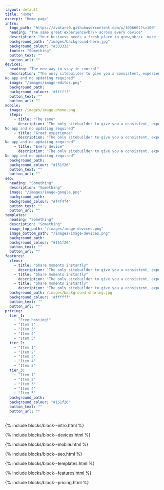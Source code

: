 ```yaml
---
layout: default
title: "Home"
excerpt: "Home page"
intro:
  logo_path: "https://avatars0.githubusercontent.com/u/1006602?s=100"
  heading: "The same great experience<br/> across every device"
  description: "Your business needs a fresh place to grow,<br/>  make it happen today."
  background_path: "/images/background-hero.jpg"
  background_colour: "#333333"
  footer: "Something"
  button_text: ""
  button_url: ""
devices:
  heading: "The new way to stay in control"
  description: "The only sitebuilder to give you a consistent, experience across your phone, tablet or computer.
No app and no updating required"
  image: "/images/image-editor.png"
  background_path:
  background_colour: '#ffffff'
  button_text: ""
  button_url: ""
mobile:
  image: /images/image-phone.png
  steps:
    - title: "The same"
      description: "The only sitebuilder to give you a consistent, experience across your phone, tablet or computer.
No app and no updating required"
    - title: "Great experience"
      description: "The only sitebuilder to give you a consistent, experience across your phone, tablet or computer.
No app and no updating required"
    - title: "Every device"
      description: "The only sitebuilder to give you a consistent, experience across your phone, tablet or computer.
No app and no updating required"
  background_path:
  background_colour: "#151f26"
  button_text: ""
  button_url: ""
seo:
  heading: "Something"
  description: "Something"
  image: "/images/image-google.png"
  background_path:
  background_colour: "#f4f4f4"
  button_text: ""
  button_url: ""
templates:
  heading: "Something"
  description: "Something"
  image_top_path: "/images/image-devices.png"
  image_bottom_path: "/images/image-devices.png"
  background_path:
  background_colour: "#151f26"
  button_text: ""
  button_url: ""
features:
  items:
    - title: "Share moments instantly"
      description: "The only sitebuilder to give you a consistent, experience across your phone, tablet or computer."
    - title: "Share moments instantly"
      description: "The only sitebuilder to give you a consistent, experience across your phone, tablet or computer."
    - title: "Share moments instantly"
      description: "The only sitebuilder to give you a consistent, experience across your phone, tablet or computer."
  background_path: /images/background-sharing.jpg
  background_colour: '#ffffff'
  button_text: ""
  button_url: ""
pricing:
  tier_1:
    - "Free hosting!"
    - "Item 2"
    - "Item 3"
    - "Item 4"
    - "Item 5"
  tier_2:
    - "Item 1"
    - "Item 2"
    - "Item 3"
    - "Item 4"
    - "Item 5"
  tier_3:
    - "Item 1"
    - "Item 2"
    - "Item 3"
    - "Item 4"
    - "Item 5"
  background_path:
  background_colour: "#151f26"
  button_text: ""
  button_url: ""
---
```


{% include blocks/block--intro.html %}

{% include blocks/block--devices.html %}

{% include blocks/block--mobile.html %}

{% include blocks/block--seo.html %}

{% include blocks/block--templates.html %}

{% include blocks/block--features.html %}

{% include blocks/block--pricing.html %}
